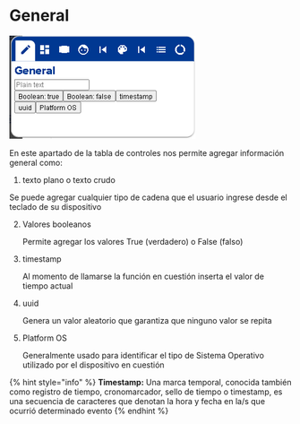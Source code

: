 # General

![](../../../.gitbook/assets/image%20%28387%29.png)

En este apartado de la tabla de controles nos permite agregar información general como:

1.  texto plano o texto crudo

   Se puede agregar cualquier tipo de cadena que el usuario ingrese desde el teclado de su dispositivo

2. Valores booleanos

   Permite agregar los valores True \(verdadero\) o False \(falso\)

3. timestamp

   Al momento de llamarse la función en cuestión inserta el valor de tiempo actual

4. uuid

   Genera un valor aleatorio que garantiza que ninguno valor se repita

5. Platform OS

   Generalmente usado para identificar el tipo de Sistema Operativo utilizado por el dispositivo en cuestión

{% hint style="info" %}
**Timestamp:** Una marca temporal, conocida también como registro de tiempo, cronomarcador, ​ sello de tiempo o timestamp, es una secuencia de caracteres que denotan la hora y fecha en la/s que ocurrió determinado evento
{% endhint %}

